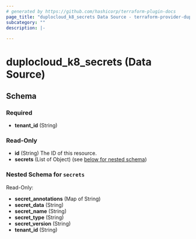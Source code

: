 ```yaml
---
# generated by https://github.com/hashicorp/terraform-plugin-docs
page_title: "duplocloud_k8_secrets Data Source - terraform-provider-duplocloud"
subcategory: ""
description: |-
  
---
```


# duplocloud_k8_secrets (Data Source)





<!-- schema generated by tfplugindocs -->
## Schema

### Required

- **tenant_id** (String)

### Read-Only

- **id** (String) The ID of this resource.
- **secrets** (List of Object) (see [below for nested schema](#nestedatt--secrets))

<a id="nestedatt--secrets"></a>
### Nested Schema for `secrets`

Read-Only:

- **secret_annotations** (Map of String)
- **secret_data** (String)
- **secret_name** (String)
- **secret_type** (String)
- **secret_version** (String)
- **tenant_id** (String)


